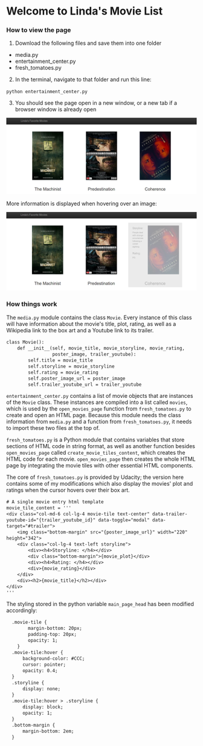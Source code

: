 # Welcome to Linda's Movie List

### How to view the page

1. Download the following files and save them into one folder
  * media.py
  * entertainment_center.py
  * fresh_tomatoes.py
2. In the terminal, navigate to that folder and run this line:

`python entertainment_center.py`

3. You should see the page open in a new window, or a new tab if a browser window is already open

![First row](./screenshot.png)

More information is displayed when hovering over an image:

![hover](./hover.png)

### How things work

The `media.py` module contains the class `Movie`. Every instance of this class will have information about the movie's title, plot, rating, as well as a Wikipedia link to the box art and a Youtube link to its trailer.

```
class Movie():
    def __init__(self, movie_title, movie_storyline, movie_rating,
                 poster_image, trailer_youtube):
        self.title = movie_title
        self.storyline = movie_storyline
        self.rating = movie_rating
        self.poster_image_url = poster_image
        self.trailer_youtube_url = trailer_youtube
```

`entertainment_center.py` contains a list of movie objects that are instances of the `Movie` class. These instances are compiled into a list called `movies`, which is used by the `open_movies_page` function from `fresh_tomatoes.py` to create and open an HTML page. Because this module needs the class information from `media.py` and a function from `fresh_tomatoes.py`, it needs to import these two files at the top of.

`fresh_tomatoes.py` is a Python module that contains variables that store sections of HTML code in string format, as well as another function besides `open_movies_page` called `create_movie_tiles_content`, which creates the HTML code for each movie. `open_movies_page` then creates the whole HTML page by integrating the movie tiles with other essential HTML components.

The core of `fresh_tomatoes.py` is provided by Udacity; the version here contains some of my modifications which also display the movies' plot and ratings when the cursor hovers over their box art.

```
# A single movie entry html template
movie_tile_content = '''
<div class="col-md-6 col-lg-4 movie-tile text-center" data-trailer-youtube-id="{trailer_youtube_id}" data-toggle="modal" data-target="#trailer">
    <img class="bottom-margin" src="{poster_image_url}" width="220" height="342">
    <div class="col-lg-4 text-left storyline">
        <div><h4>Storyline: </h4></div>
        <div class="bottom-margin">{movie_plot}</div>
        <div><h4>Rating: </h4></div>
        <div>{movie_rating}</div>
    </div>
    <div><h2>{movie_title}</h2></div>
</div>
'''
```

The styling stored in the python variable `main_page_head` has been modified accordingly:
```
  .movie-tile {
        margin-bottom: 20px;
        padding-top: 20px;
        opacity: 1;
    }
  .movie-tile:hover {
      background-color: #CCC;
      cursor: pointer;
      opacity: 0.4;
  }
  .storyline {
      display: none;
  }
  .movie-tile:hover > .storyline {
      display: block;
      opacity: 1;
  }
  .bottom-margin {
      margin-bottom: 2em;
  }
```
